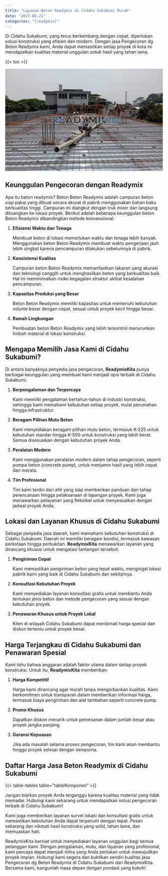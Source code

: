 ```yaml
---
title: "Layanan Beton Readymix di Cidahu Sukabumi Murah"
date: "2023-06-21"
categories: "[readymix]"
---
```


Di Cidahu Sukabumi, yang terus berkembang dengan cepat, diperlukan solusi konstruksi yang efisien dan modern. Dengan jasa Pengecoran dg Beton Readymix kami, Anda dapat memastikan setiap proyek di kota ini mendapatkan kualitas material unggulan untuk hasil yang tahan lama.

{{< toc >}}

![Layanan Beton Readymix di Cidahu Sukabumi Murah](/images/readymix/cor-readymix-14.jpg)

## Keunggulan Pengecoran dengan Readymix

Apa itu beton readymix? Beton Beton Readymix adalah campuran beton siap pakai yang dibuat secara akurat di pabrik menggunakan bahan baku berkualitas tinggi. Campuran ini diangkut dengan truk mixer dan langsung dituangkan ke lokasi proyek. Berikut adalah beberapa keunggulan beton Beton Readymix dibandingkan metode konvensional:

1. **Efisiensi Waktu dan Tenaga**

   Membuat beton di lokasi memerlukan waktu dan tenaga lebih banyak. Menggunakan beton Beton Readymix membuat waktu pengerjaan jauh lebih singkat karena pencampuran dilakukan sebelumnya di pabrik.

2. **Konsistensi Kualitas**

   Campuran beton Beton Readymix memanfaatkan takaran yang akurasi dan teknologi canggih untuk menghasilkan beton yang berkualitas baik. Hal ini meminimalkan risiko kegagalan struktur akibat kesalahan pencampuran.

3. **Kapasitas Produksi yang Besar**

   Beton Beton Readymix memiliki kapasitas untuk memenuhi kebutuhan volume besar dengan cepat, sesuai untuk proyek kecil hingga besar.

4. **Ramah Lingkungan**

   Pembuatan beton Beton Readymix yang lebih terkontrol menurunkan limbah material di lokasi konstruksi.

## Mengapa Memilih Jasa Kami di Cidahu Sukabumi?

Di antara banyaknya penyedia jasa pengecoran, **ReadymixKita** punya berbagai keunggulan yang membuat kami menjadi opsi terbaik di Cidahu Sukabumi:

1. **Berpengalaman dan Terpercaya**

   Kami memiliki pengalaman bertahun-tahun di industri konstruksi, sehingga kami memahami kebutuhan setiap proyek, mulai perumahan hingga infrastruktur.

2. **Beragam Pilihan Mutu Beton**

   Kami menyediakan beragam pilihan mutu beton, termasuk K-225 untuk kebutuhan standar hingga K-500 untuk konstruksi yang lebih berat. Semua disesuaikan dengan kebutuhan proyek Anda.

3. **Peralatan Modern**

   Kami menggunakan peralatan modern dalam tahap pengecoran, seperti pompa beton (concrete pump), untuk menjamin hasil yang lebih cepat dan merata.

4. **Tim Profesional**

   Tim kami terdiri dari ahli yang siap memberikan panduan dari tahap perencanaan hingga pelaksanaan di lapangan proyek. Kami juga menawarkan pelayanan yang fleksibel untuk menyesuaikan dengan jadwal proyek Anda.

## Lokasi dan Layanan Khusus di Cidahu Sukabumi

Sebagai penyedia jasa daerah, kami memahami kebutuhan konstruksi di Cidahu Sukabumi. Daerah ini memiliki beragam kondisi, termasuk kawasan perkotaan hingga perbukitan. **ReadymixKita** menawarkan layanan yang dirancang khusus untuk mengatasi tantangan tersebut:

1. **Pengiriman Cepat**

   Kami memastikan pengiriman beton yang tepat waktu, mengingat lokasi pabrik kami yang baik di Cidahu Sukabumi dan sekitarnya.

2. **Konsultasi Kebutuhan Proyek**

   Kami menyediakan layanan konsultasi gratis untuk membantu Anda tentukan jenis beton dan metode pengecoran yang sesuai dengan kebutuhan proyek.

3. **Penawaran Khusus untuk Proyek Lokal**

   Klien di wilayah Cidahu Sukabumi dapat menikmati harga spesial dan diskon tertentu untuk proyek besar.

## Harga Terjangkau di Cidahu Sukabumi dan Penawaran Spesial

Kami tahu bahwa anggaran adalah faktor utama dalam setiap proyek konstruksi. Untuk itu, **ReadymixKita** memberikan:

1. **Harga Kompetitif**

   Harga kami dirancang agar murah tanpa mengorbankan kualitas. Kami berkomitmen untuk transparan dalam memberikan informasi harga, termasuk biaya pengiriman dan alat tambahan seperti concrete pump.

2. **Promo Khusus**

   Dapatkan diskon menarik untuk pemesanan dalam jumlah besar atau proyek jangka panjang.

3. **Garansi Kepuasan**

   Jika ada masalah selama proses pengecoran, tim kami akan membantu hingga proyek selesai dengan sempurna.

## Daftar Harga Jasa Beton Readymix di Cidahu Sukabumi

{{< table-tables table="tableKomponen" >}}

Jangan biarkan proyek Anda terganggu karena kualitas material yang tidak memadai. Hubungi kami sekarang untuk mendapatkan solusi pengecoran terbaik di Cidahu Sukabumi!

Kami juga memberikan layanan survei lokasi dan konsultasi gratis untuk memastikan kebutuhan Anda dapat terpenuhi dengan tepat. Pesan sekarang dan nikmati hasil konstruksi yang solid, tahan lama, dan memuaskan hati.

ReadymixKita berniat untuk menyediakan layanan unggulan bagi semua pelanggan kami. Dengan pengalaman, mutu, dan layanan yang profesional, kami percaya dapat menjadi mitra yang Anda perlukan untuk mewujudkan proyek impian. Hubungi kami segera dan buktikan sendiri kualitas jasa Pengecoran dg Beton Readymix di Cidahu Sukabumi dari ReadymixKita. Bersama kami, bangunlah masa depan dengan pondasi yang kokoh!
